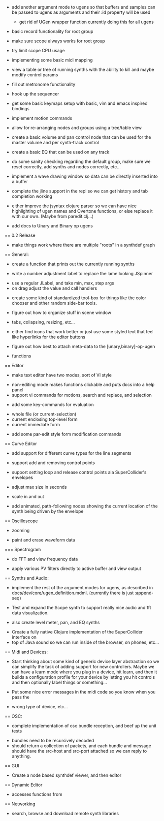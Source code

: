 * add another argument mode to ugens so that buffers and samples can be passed
to ugens as arguments and their :id property will be used 
  - get rid of UGen wrapper function currently doing this for all ugens

* basic record functionality for root group

* make sure scope always works for root group

* try limit scope CPU usage

* implementing some basic midi mapping

* view a table or tree of running synths with the ability to kill and maybe
modify control params

* fill out metronome functionality

* hook up the sequencer

* get some basic keymaps setup with basic, vim and emacs inspired bindings
* implement motion commands
* allow for re-arranging nodes and groups using a tree/table view
* create a basic volume and pan control node that can be used for the master
volume and per synth-track control
* create a basic EQ that can be used on any track
* do some sanity checking regarding the default group, make sure we reset
correctly, add synths and nodes correctly, etc...
* implement a wave drawing window so data can be directly inserted into a buffer
* complete the jline support in the repl so we can get history and tab
completion working
* either improve the jsyntax clojure parser so we can have nice highlighting of
ugen names and Overtone functions, or else replace it with our own.  (Maybe
from paredit.clj...)
* add docs to Unary and Binary op ugens 


== 0.2 Release

- make things work where there are multiple "roots" in a synthdef graph

== General:

* create a function that prints out the currently running synths

* write a number adjustment label to replace the lame looking JSpinner 
 - use a regular JLabel, and take min, max, step args
 - on drag adjust the value and call handlers

* create some kind of standardized tool-box for things like the color chooser
and other random side-bar tools.

* figure out how to organize stuff in scene window
 - tabs, collapsing, resizing, etc...

* either find icons that work better or just use some styled text that feel like
hyperlinks for the editor buttons

* figure out how best to attach meta-data to the [unary,binary]-op-ugen
* functions

== Editor 

* make text editor have two modes, sort of VI style
 - non-editing mode makes functions clickable and puts docs into a help panel
 - support vi commands for motions, search and replace, and selection

* add some key-commands for evaluation
 - whole file (or current-selection)
 - current enclosing top-level form
 - current immediate form

* add some par-edit style form modification commands

== Curve Editor

* add support for different curve types for the line segments

* support add and removing control points

* support setting loop and release control points ala SuperCollider's envelopes

* adjust max size in seconds

* scale in and out

* add animated, path-following nodes showing the current location of the synth
being driven by the envelope

== Oscilloscope

* zooming

* paint and erase waveform data

=== Spectrogram

* do FFT and view frequency data

* apply various PV filters directly to active buffer and view output

== Synths and Audio:

* implement the rest of the argument modes for ugens, as described in
  docs/dev/core/ugen_definition.mdml.
 (currently there is just :append-seq)

* Test and expand the Scope synth to support really nice audio and fft data
visualization.
 - also create level meter, pan, and EQ synths

* Create a fully native Clojure implementation of the SuperCollider interface on
* top of Java sound
so we can run inside of the browser, on phones, etc...

== Midi and Devices:

* Start thinking about some kind of generic device layer abstraction so we can
simplify the task of adding support for new controllers.  Maybe we can have a
learn mode where you plug in a device, hit learn, and then it builds a
configuration profile for your device by letting you hit controls and then
optionally label things or something...

* Put some nice error messages in the midi code so you know when you pass the
* wrong type of device, etc... 

== OSC: 

* complete implementation of osc bundle reception, and beef up the unit tests
 - bundles need to be recursively decoded
 - should return a collection of packets, and each bundle and message should
   have the src-host and src-port attached so we can reply to anything.

== GUI

* Create a node based synthdef viewer, and then editor

== Dynamic Editor

* accesses functions from 

== Networking

* search, browse and download remote synth libraries 

